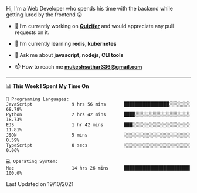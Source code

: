 Hi, I'm a Web Developer who spends his time with the backend while getting lured by the frontend 😜

- 🔭 I’m currently working on **[Quizifer](https://github.com/SutharMukesh/Quizifer/)** and would appreciate any pull requests on it.

- 🌱 I’m currently learning **redis, kubernetes**

- 💬 Ask me about **javascript, nodejs, CLI tools**

- 📫 How to reach me **mukeshsuthar336@gmail.com**

---
<!--START_SECTION:waka-->
📊 **This Week I Spent My Time On** 

```text
💬 Programming Languages: 
JavaScript               9 hrs 56 mins       █████████████████░░░░░░░░   68.78% 
Python                   2 hrs 42 mins       ████░░░░░░░░░░░░░░░░░░░░░   18.73% 
EJS                      1 hr 42 mins        ███░░░░░░░░░░░░░░░░░░░░░░   11.81% 
JSON                     5 mins              ░░░░░░░░░░░░░░░░░░░░░░░░░   0.59% 
TypeScript               0 secs              ░░░░░░░░░░░░░░░░░░░░░░░░░   0.06%

💻 Operating System: 
Mac                      14 hrs 26 mins      █████████████████████████   100.0%

```


 Last Updated on 19/10/2021
<!--END_SECTION:waka-->
